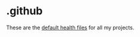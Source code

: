 # .github
These are the [default health files](https://docs.github.com/en/communities/setting-up-your-project-for-healthy-contributions/creating-a-default-community-health-file) for all my projects.
